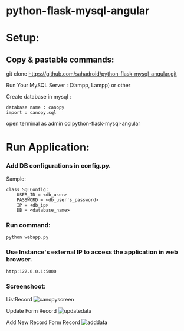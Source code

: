 # python-flask-mysql-angular

# Setup:
##  Copy & pastable commands:




git clone https://github.com/sahadroid/python-flask-mysql-angular.git 

Run Your MySQL Server : (Xampp, Lampp) or other 

Create database in mysql :

	database name : canopy 
	import : canopy.sql

open terminal as admin 
cd python-flask-mysql-angular



# Run Application:

### Add DB configurations in config.py.

Sample:

    class SQLConfig:
        USER_ID = <db_user>
        PASSWORD = <db_user's_password>
        IP = <db_ip>
        DB = <database_name>

### Run command:

    python webapp.py

### Use Instance's external IP to access the application in web browser.

    http:127.0.0.1:5000


### Screenshoot:

ListRecord
![canopyscreen](https://user-images.githubusercontent.com/27715383/109381082-af24f200-790a-11eb-8f27-26874ba66e66.png)


Update Form Record
![updatedata](https://user-images.githubusercontent.com/27715383/109252129-5fb5c780-781f-11eb-97c3-9c7bc9d263e3.png)

Add New Record Form Record
![adddata](https://user-images.githubusercontent.com/27715383/109252250-a3a8cc80-781f-11eb-999d-cb0ca62f242b.png)
